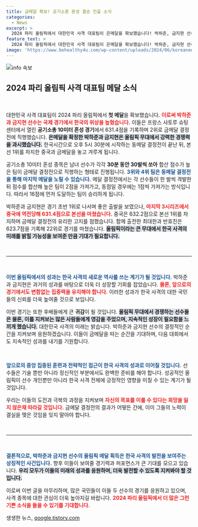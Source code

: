 ```yaml
---
title: 금메달 확보! 공기소총 혼성 결승 진출 소식
categories:
  - News
excerpt: >
  2024 파리 올림픽에서 대한민국 사격 대표팀이 은메달을 확보했습니다! 박하준, 금지현 선수는 공기소총 10미터 혼성 경기에서 2위로 금메달 결정전에 진출하며 세계의 이목을 집중시키고 있습니다.
feature_text: >
  2024 파리 올림픽에서 대한민국 사격 대표팀이 은메달을 확보했습니다! 박하준, 금지현 선수는 공기소총 10미터 혼성 경기에서 2위로 금메달 결정전에 진출하며 세계의 이목을 집중시키고 있습니다.
image: 'https://www.behealthy4u.com/wp-content/uploads/2024/06/koreanews.jpg'
---
```


<p><img src="https://www.behealthy4u.com/wp-content/uploads/2024/06/koreanews.jpg" alt="info 속보" /></p>

<h2 data-ke-size="size26">2024 파리 올림픽 사격 대표팀 메달 소식</h2>

<p data-ke-size="size16">&nbsp;</p>

<p>대한민국 사격 대표팀이 2024 파리 올림픽에서 <strong>첫 메달</strong>을 확보했습니다. <b><span style="color: #ee2323;">이로써 박하준과 금지현 선수는 국제 경기에서 한국의 위상을 높혔습니다.</span></b> 이들은 프랑스 샤토루 슈팅센터에서 열린 <strong>공기소총 10미터 혼성 경기</strong>에서 631.4점을 기록하며 2위로 금메달 결정전에 직행했습니다. <b><span style="background-color: #21538527;">은메달을 확정한 박하준과 금지현은 올림픽 무대에서 강력한 경쟁력을 과시했습니다.</span></b> 한국시간으로 오후 5시 30분에 시작하는 동메달 결정전이 끝난 뒤, 본선 1위를 차지한 중국과 금메달을 놓고 겨루게 됩니다.</p>

<p>공기소총 10미터 혼성 종목은 남녀 선수가 각각 <strong>30분 동안 30발씩 쏘아</strong> 합산 점수가 높은 팀이 금메달 결정전으로 직행하는 형태로 진행됩니다. <b><span style="color: #1a5490;">3위와 4위 팀은 동메달 결정전을 통해 마지막 메달을 노릴 수 있습니다.</span></b> 메달 결정전에서는 각 선수들이 한 발씩 격발한 뒤 점수를 합산해 높은 팀이 2점을 가져가고, 동점일 경우에는 1점씩 가져가는 방식입니다. 따라서 16점에 먼저 도달하는 팀이 승리하게 됩니다.</p>

<p>박하준과 금지현은 경기 초반 1위로 나서며 좋은 출발을 보였으나, <b><span style="color: #ee2323;">마지막 3시리즈에서 중국에 역전당해 631.4점으로 본선을 마쳤습니다.</span></b> 중국은 632.2점으로 본선 1위를 차지하며 금메달 결정전의 유리한 고지를 점했습니다. 함께 출전한 최대한과 반효진은 623.7점을 기록해 22위로 경기를 마쳤습니다. <b><span style="background-color: #21538527;">올림픽이라는 큰 무대에서 한국 사격의 미래를 밝힐 가능성을 보여준 만큼 기대가 필요합니다.</span></b></p>

<p data-ke-size="size16">&nbsp;</p>

<hr/>

<p data-ke-size="size16">&nbsp;</p>

<p><b><span style="color: #1a5490;">이번 올림픽에서의 성과는 한국 사격의 새로운 역사를 쓰는 계기가 될 것입니다.</span></b> 박하준과 금지현은 과거의 성과를 바탕으로 더욱 더 성장할 기회를 잡았습니다. <b><span style="color: #ee2323;">물론, 앞으로의 경기에서도 변함없는 집중력을 유지해야 합니다.</span></b> 이러한 성과가 한국 사격의 대한 국민들의 신뢰를 더욱 높여줄 것으로 보입니다.</p>

<p>이번 경기는 또한 후배들에게 큰 <strong>귀감</strong>이 될 것입니다. <b><span style="background-color: #21538527;">올림픽 무대에서 경쟁하는 선수들은 물론, 이를 지켜보는 많은 사람들에게 영감을 주었으며, 지속적인 성장이 필요함을 느끼게 했습니다.</span></b> 대한민국 사격의 미래는 밝습니다. 박하준과 금지현 선수의 결정적인 순간을 지켜보며 응원하겠습니다. 이들이 금메달을 따는 순간을 기대하며, 다음 대회에서도 지속적인 성과를 내기를 기원합니다.</p>

<p data-ke-size="size16">&nbsp;</p>

<p><b><span style="color: #1a5490;">앞으로의 중앙 집중된 훈련과 전략적인 접근이 한국 사격의 성과로 이어질 것입니다.</span></b> 선수들은 기술 뿐만 아니라 정신적인 부분에서도 완벽한 준비를 해야 합니다. 성공적인 올림픽이 선수 개인뿐만 아니라 한국 사격 전체에 긍정적인 영향을 미칠 수 있는 계기가 될 것입니다. </p>

<p>우리는 이들의 도전과 극복의 과정을 지켜보며 <b><span style="color: #ee2323;">자신의 목표를 이룰 수 있다는 희망을 잃지 않은채 따라갈 것입니다.</span></b> 금메달 결정전의 결과가 어떻든 간에, 이미 그들의 노력이 결실을 맺은 것임을 잊지 말아야 합니다.</p>

<p data-ke-size="size16">&nbsp;</p> 

<hr/>

<p data-ke-size="size16">&nbsp;</p>

<p><b><span style="color: #1a5490;">결론적으로, 박하준과 금지현 선수의 올림픽 메달 획득은 한국 사격의 발전을 보여주는 상징적인 사건입니다.</span></b> 향후 이들이 보여줄 경기력과 퍼포먼스가 큰 기대를 모으고 있습니다. <b><span style="background-color: #21538527;">우리 모두가 이들의 미래의 성과를 응원하며, 더욱 발전할 수 있도록 지켜봐야 할 것입니다.</span></b> </p>

<p>이로써 이번 글을 마무리하며, 많은 국민들이 이들 두 선수의 경기를 응원하고 있으며, 사격 종목에 대한 관심이 더욱 높아지길 바랍니다. <b><span style="color: #ee2323;">2024 파리 올림픽에서 더 많은 그런 기쁜 소식을 들을 수 있기를 기대합니다.</span></b></p>
생생한 뉴스, <a href="https://qoogle.tistory.com" rel="dofollow">qoogle.tistory.com</a>


